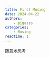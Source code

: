 ```yaml
---
title: First Musing
date: 2024-04-22
authors:
    - pigasso
categories:
    - Musing
readtime: 1
---
```


随意地思考